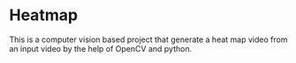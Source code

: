# Heatmap
This is a computer vision based project that generate a heat map video from an input video by the help of OpenCV and python.
